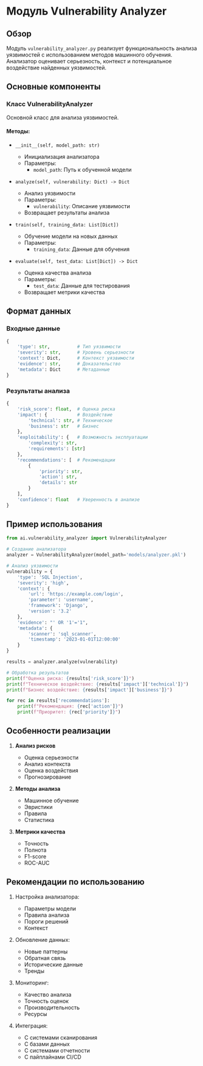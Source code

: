 # Модуль Vulnerability Analyzer

## Обзор
Модуль `vulnerability_analyzer.py` реализует функциональность анализа уязвимостей с использованием методов машинного обучения. Анализатор оценивает серьезность, контекст и потенциальное воздействие найденных уязвимостей.

## Основные компоненты

### Класс VulnerabilityAnalyzer
Основной класс для анализа уязвимостей.

#### Методы:
- `__init__(self, model_path: str)`
  - Инициализация анализатора
  - Параметры:
    - `model_path`: Путь к обученной модели

- `analyze(self, vulnerability: Dict) -> Dict`
  - Анализ уязвимости
  - Параметры:
    - `vulnerability`: Описание уязвимости
  - Возвращает результаты анализа

- `train(self, training_data: List[Dict])`
  - Обучение модели на новых данных
  - Параметры:
    - `training_data`: Данные для обучения

- `evaluate(self, test_data: List[Dict]) -> Dict`
  - Оценка качества анализа
  - Параметры:
    - `test_data`: Данные для тестирования
  - Возвращает метрики качества

## Формат данных

### Входные данные
```python
{
    'type': str,          # Тип уязвимости
    'severity': str,      # Уровень серьезности
    'context': Dict,      # Контекст уязвимости
    'evidence': str,      # Доказательство
    'metadata': Dict      # Метаданные
}
```

### Результаты анализа
```python
{
    'risk_score': float,  # Оценка риска
    'impact': {           # Воздействие
        'technical': str, # Техническое
        'business': str   # Бизнес
    },
    'exploitability': {   # Возможность эксплуатации
        'complexity': str,
        'requirements': [str]
    },
    'recommendations': [  # Рекомендации
        {
            'priority': str,
            'action': str,
            'details': str
        }
    ],
    'confidence': float   # Уверенность в анализе
}
```

## Пример использования

```python
from ai.vulnerability_analyzer import VulnerabilityAnalyzer

# Создание анализатора
analyzer = VulnerabilityAnalyzer(model_path='models/analyzer.pkl')

# Анализ уязвимости
vulnerability = {
    'type': 'SQL Injection',
    'severity': 'high',
    'context': {
        'url': 'https://example.com/login',
        'parameter': 'username',
        'framework': 'Django',
        'version': '3.2'
    },
    'evidence': "' OR '1'='1",
    'metadata': {
        'scanner': 'sql_scanner',
        'timestamp': '2023-01-01T12:00:00'
    }
}

results = analyzer.analyze(vulnerability)

# Обработка результатов
print(f"Оценка риска: {results['risk_score']}")
print(f"Техническое воздействие: {results['impact']['technical']}")
print(f"Бизнес воздействие: {results['impact']['business']}")

for rec in results['recommendations']:
    print(f"Рекомендация: {rec['action']}")
    print(f"Приоритет: {rec['priority']}")
```

## Особенности реализации

1. **Анализ рисков**
   - Оценка серьезности
   - Анализ контекста
   - Оценка воздействия
   - Прогнозирование

2. **Методы анализа**
   - Машинное обучение
   - Эвристики
   - Правила
   - Статистика

3. **Метрики качества**
   - Точность
   - Полнота
   - F1-score
   - ROC-AUC

## Рекомендации по использованию

1. Настройка анализатора:
   - Параметры модели
   - Правила анализа
   - Пороги решений
   - Контекст

2. Обновление данных:
   - Новые паттерны
   - Обратная связь
   - Исторические данные
   - Тренды

3. Мониторинг:
   - Качество анализа
   - Точность оценок
   - Производительность
   - Ресурсы

4. Интеграция:
   - С системами сканирования
   - С базами данных
   - С системами отчетности
   - С пайплайнами CI/CD 